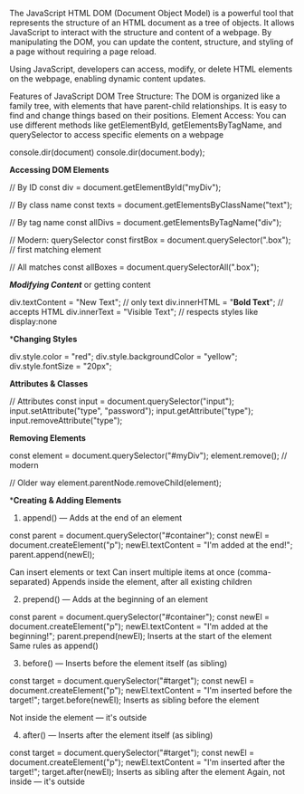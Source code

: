 The JavaScript HTML DOM (Document Object Model) is a powerful tool that represents the structure of an HTML document as a tree of objects. It allows JavaScript to interact with the structure and content of a webpage. By manipulating the DOM, you can update the content, structure, and styling of a page without requiring a page reload.

Using JavaScript, developers can access, modify, or delete HTML elements on the webpage, enabling dynamic content updates.

Features of JavaScript DOM
Tree Structure: The DOM is organized like a family tree, with elements that have parent-child relationships. It is easy to find and change things based on their positions.
Element Access: You can use different methods like getElementById, getElementsByTagName, and querySelector to access specific elements on a webpage

console.dir(document)
console.dir(document.body);

**Accessing DOM Elements**


// By ID
const div = document.getElementById("myDiv");

// By class name
const texts = document.getElementsByClassName("text");

// By tag name
const allDivs = document.getElementsByTagName("div");

// Modern: querySelector
const firstBox = document.querySelector(".box"); // first matching element

// All matches
const allBoxes = document.querySelectorAll(".box");


***Modifying Content***
or getting content

div.textContent = "New Text"; // only text
div.innerHTML = "<strong>Bold Text</strong>"; // accepts HTML
div.innerText = "Visible Text"; // respects styles like display:none

***Changing Styles**

div.style.color = "red";
div.style.backgroundColor = "yellow";
div.style.fontSize = "20px";

**Attributes & Classes**

// Attributes
const input = document.querySelector("input");
input.setAttribute("type", "password");
input.getAttribute("type");
input.removeAttribute("type");

**Removing Elements**

const element = document.querySelector("#myDiv");
element.remove(); // modern

// Older way
element.parentNode.removeChild(element);

***Creating & Adding Elements**


1. append() — Adds at the end of an element

const parent = document.querySelector("#container");
const newEl = document.createElement("p");
newEl.textContent = "I'm added at the end!";
parent.append(newEl);

Can insert elements or text
Can insert multiple items at once (comma-separated)
Appends inside the element, after all existing children

2. prepend() — Adds at the beginning of an element

const parent = document.querySelector("#container");
const newEl = document.createElement("p");
newEl.textContent = "I'm added at the beginning!";
parent.prepend(newEl);
 Inserts at the start of the element
Same rules as append()

3. before() — Inserts before the element itself (as sibling)

const target = document.querySelector("#target");
const newEl = document.createElement("p");
newEl.textContent = "I'm inserted before the target!";
target.before(newEl);
Inserts as sibling before the element

Not inside the element — it's outside

4. after() — Inserts after the element itself (as sibling)

const target = document.querySelector("#target");
const newEl = document.createElement("p");
newEl.textContent = "I'm inserted after the target!";
target.after(newEl);
 Inserts as sibling after the element
Again, not inside — it's outside

